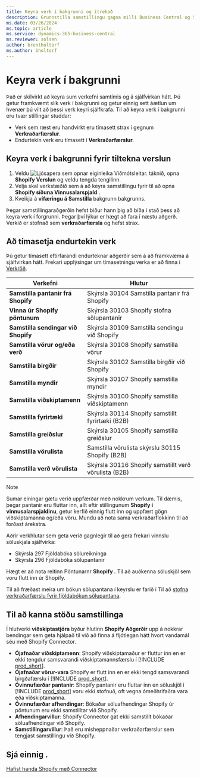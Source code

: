 ```yaml
---
title: Keyra verk í bakgrunni og ítrekað
description: Grunnstilla samstillingu gagna milli Business Central og Shopify í bakgrunni.
ms.date: 03/26/2024
ms.topic: article
ms.service: dynamics-365-business-central
ms.reviewer: solsen
author: brentholtorf
ms.author: bholtorf
---
```


# Keyra verk í bakgrunni

Það er skilvirkt að keyra sum verkefni samtímis og á sjálfvirkan hátt. Þú getur framkvæmt slík verk í bakgrunni og getur einnig sett áætlun um hvenær þú vilt að þessi verk keyri sjálfkrafa. Til að keyra verk í bakgrunni eru tvær stillingar studdar:

- Verk sem ræst eru handvirkt eru tímasett strax í gegnum **Verkraðarfærslur**.
- Endurtekin verk eru tímasett í **Verkraðarfærslur**.

## Keyra verk í bakgrunni fyrir tiltekna verslun

1. Veldu ![Ljósapera sem opnar eiginleika Viðmótsleitar.](../media/ui-search/search_small.png "Segðu mér hvað þú vilt gera") táknið, opna **Shopify Verslun** og veldu tengda tengilinn.
2. Velja skal verkstæðið sem á að keyra samstillingu fyrir til að opna **Shopify síðuna Vinnusalarspjald** .
3. Kveikja á **vífæringu á Samstilla** bakgrunn bakgrunns.

Þegar samstillingaraðgerðin hefst biður hann þig að bíða í stað þess að keyra verk í forgrunni. Þegar því lýkur er hægt að fara í næstu aðgerð. Verkið er stofnað sem **verkraðarfærsla** og hefst strax.

## Að tímasetja endurtekin verk

Þú getur tímasett eftirfarandi endurteknar aðgerðir sem á að framkvæma á sjálfvirkan hátt. Frekari upplýsingar um tímasetningu verka er að finna í [Verkröð](../admin-job-queues-schedule-tasks.md).

|Verkefni|Hlutur|
|------|------------|
|**Samstilla pantanir frá Shopify**|Skýrsla 30104 Samstilla pantanir frá Shopify|
|**Vinna úr Shopify pöntunum**|Skýrsla 30103 Shopify stofna sölupantanir|
|**Samstilla sendingar við Shopify**|Skýrsla 30109 Samstilla sendingu við Shopify|
|**Samstilla vörur og/eða verð**|Skýrsla 30108 Shopify samstilla vörur|
|**Samstilla birgðir**|Skýrsla 30102 Samstilla birgðir við Shopify|
|**Samstilla myndir**|Skýrsla 30107 Shopify samstilla myndir|
|**Samstilla viðskiptamenn**|Skýrsla 30100 Shopify samstilla viðskiptamenn|
|**Samstilla fyrirtæki**|Skýrsla 30114 Shopify samstillt fyrirtæki (B2B)|
|**Samstilla greiðslur**|Skýrsla 30105 Shopify samstilla greiðslur|
|**Samstilla vörulista**|Samstilla vörulista skýrslu 30115 Shopify (B2B)|
|**Samstilla verð vörulista**|Skýrsla 30116 Shopify samstillt verð vörulista (B2B)|

> [!NOTE]
> Sumar einingar gætu verið uppfærðar með nokkrum verkum. Til dæmis, þegar pantanir eru fluttar inn, allt eftir stillingunum **Shopify í vinnusalarspjaldinu**, getur kerfið einnig flutt inn og uppfært gögn viðskiptamanna og/eða vöru. Mundu að nota sama verkraðarflokkinn til að forðast árekstra.

Aðrir verkhlutar sem geta verið gagnlegir til að gera frekari vinnslu söluskjala sjálfvirka:

- Skýrsla 297 Fjöldabóka sölureikninga
- Skýrsla 296 Fjöldabóka sölupantanir

Hægt er að nota reitinn Pöntunarnr **Shopify .** Til að auðkenna söluskjöl sem voru flutt inn úr Shopify.

Til að fræðast meira um bókun sölupantana í keyrslu er farið í Til að [stofna verkraðarfærslu fyrir fjöldabókun sölupantana](../ui-batch-posting.md#to-create-a-job-queue-entry-for-batch-posting-of-sales-orders).

## Til að kanna stöðu samstillinga

Í hlutverki **viðskiptastjóra** býður hlutinn **Shopify Aðgerðir** upp á nokkrar bendingar sem geta hjálpað til við að finna á fljótlegan hátt hvort vandamál séu með Shopify Connector.

- **Ójafnaðar viðskiptamenn**: Shopify viðskiptamaður er fluttur inn en er ekki tengdur samsvarandi viðskiptamannsfærslu í [!INCLUDE [prod_short](../includes/prod_short.md)].
- **Ójafnaðar vörur-vara**  Shopify  er flutt inn en er ekki tengd samsvarandi birgðafærslu í [!INCLUDE [prod_short](../includes/prod_short.md)].
- **Óvinnufærðar pantanir**: Shopify pantanir eru fluttar inn en söluskjöl í [!INCLUDE [prod_short](../includes/prod_short.md)] voru ekki stofnuð, oft vegna ómeðhrifaðra vara eða viðskiptamanna.
- **Óvinnufærðar afhendingar**: Bókaðar söluafhendingar Shopify úr pöntunum eru ekki samstilltar við Shopify.
- **Afhendingarvillur**: Shopify Connector gat ekki samstillt bókaðar söluafhendingar við Shopify.
- **Samstillingarvillur**: Það eru misheppnaðar verkraðarfærslur sem tengjast samstillingu við Shopify.

## Sjá einnig .

[Hafist handa Shopify með Connector](get-started.md)  
